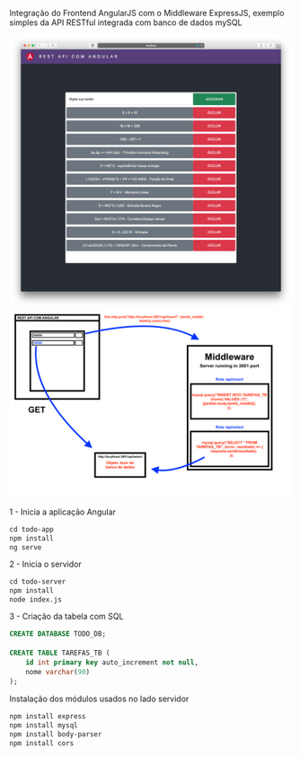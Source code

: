 Integração do Frontend AngularJS com o Middleware ExpressJS,
exemplo simples da API RESTful integrada com banco de dados mySQL

<img src="exemplo-01.png" alt="Exemplo 01" />
<img src="exemplo-02.png" alt="Exemplo 02" />

1 - Inicia a aplicação Angular
```
cd todo-app
npm install
ng serve
```

2 - Inicia o servidor
```
cd todo-server
npm install
node index.js
```

3 - Criação da tabela com SQL

```sql
CREATE DATABASE TODO_DB;

CREATE TABLE TAREFAS_TB (
    id int primary key auto_increment not null,
    nome varchar(90)
);
```

Instalação dos módulos usados no lado servidor

```
npm install express
npm install mysql
npm install body-parser
npm install cors
```